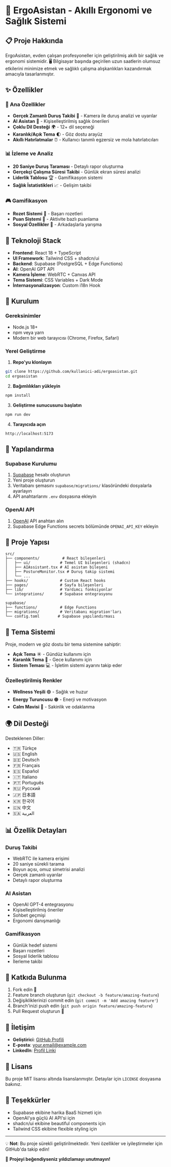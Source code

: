 # 🏥 ErgoAsistan - Akıllı Ergonomi ve Sağlık Sistemi

## 📋 Proje Hakkında

ErgoAsistan, evden çalışan profesyoneller için geliştirilmiş akıllı bir sağlık ve ergonomi sistemidir. 🖥️ Bilgisayar başında geçirilen uzun saatlerin olumsuz etkilerini minimize etmek ve sağlıklı çalışma alışkanlıkları kazandırmak amacıyla tasarlanmıştır.

## ✨ Özellikler

### 🎯 Ana Özellikler
- **Gerçek Zamanlı Duruş Takibi** 📸 - Kamera ile duruş analizi ve uyarılar
- **AI Asistan** 🤖 - Kişiselleştirilmiş sağlık önerileri
- **Çoklu Dil Desteği** 🌍 - 12+ dil seçeneği
- **Karanlık/Açık Tema** 🌓 - Göz dostu arayüz
- **Akıllı Hatırlatmalar** ⏰ - Kullanıcı tanımlı egzersiz ve mola hatırlatıcıları

### 📊 İzleme ve Analiz
- **20 Saniye Duruş Taraması** - Detaylı rapor oluşturma
- **Gerçekçi Çalışma Süresi Takibi** - Günlük ekran süresi analizi
- **Liderlik Tablosu** 🏆 - Gamifikasyon sistemi
- **Sağlık İstatistikleri** 📈 - Gelişim takibi

### 🎮 Gamifikasyon
- **Rozet Sistemi** 🏅 - Başarı rozetleri
- **Puan Sistemi** 🎯 - Aktivite bazlı puanlama
- **Sosyal Özellikler** 👥 - Arkadaşlarla yarışma

## 🚀 Teknoloji Stack

- **Frontend**: React 18 + TypeScript
- **UI Framework**: Tailwind CSS + shadcn/ui
- **Backend**: Supabase (PostgreSQL + Edge Functions)
- **AI**: OpenAI GPT API
- **Kamera İşleme**: WebRTC + Canvas API
- **Tema Sistemi**: CSS Variables + Dark Mode
- **İnternasyonalizasyon**: Custom i18n Hook

## 📱 Kurulum

### Gereksinimler
- Node.js 18+
- npm veya yarn
- Modern bir web tarayıcısı (Chrome, Firefox, Safari)

### Yerel Geliştirme

1. **Repo'yu klonlayın**
```bash
git clone https://github.com/kullanici-adi/ergoasistan.git
cd ergoasistan
```

2. **Bağımlılıkları yükleyin**
```bash
npm install
```

3. **Geliştirme sunucusunu başlatın**
```bash
npm run dev
```

4. **Tarayıcıda açın**
```
http://localhost:5173
```

## 🔧 Yapılandırma

### Supabase Kurulumu
1. [Supabase](https://supabase.io) hesabı oluşturun
2. Yeni proje oluşturun
3. Veritabanı şemasını `supabase/migrations/` klasöründeki dosyalarla ayarlayın
4. API anahtarlarını `.env` dosyasına ekleyin

### OpenAI API
1. [OpenAI](https://openai.com) API anahtarı alın
2. Supabase Edge Functions secrets bölümünde `OPENAI_API_KEY` ekleyin

## 📂 Proje Yapısı

```
src/
├── components/          # React bileşenleri
│   ├── ui/             # Temel UI bileşenleri (shadcn)
│   ├── AIAssistant.tsx # AI asistan bileşeni
│   ├── PostureMonitor.tsx # Duruş takip sistemi
│   └── ...
├── hooks/              # Custom React hooks
├── pages/              # Sayfa bileşenleri
├── lib/                # Yardımcı fonksiyonlar
└── integrations/       # Supabase entegrasyonu

supabase/
├── functions/          # Edge Functions
├── migrations/         # Veritabanı migration'ları
└── config.toml        # Supabase yapılandırması
```

## 🎨 Tema Sistemi

Proje, modern ve göz dostu bir tema sistemine sahiptir:

- **Açık Tema** ☀️ - Gündüz kullanımı için
- **Karanlık Tema** 🌙 - Gece kullanımı için
- **Sistem Teması** 💻 - İşletim sistemi ayarını takip eder

### Özelleştirilmiş Renkler
- **Wellness Yeşili** 🟢 - Sağlık ve huzur
- **Energy Turuncusu** 🟠 - Enerji ve motivasyon
- **Calm Mavisi** 🔵 - Sakinlik ve odaklanma

## 🌍 Dil Desteği

Desteklenen Diller:
- 🇹🇷 Türkçe
- 🇺🇸 English
- 🇩🇪 Deutsch
- 🇫🇷 Français
- 🇪🇸 Español
- 🇮🇹 Italiano
- 🇵🇹 Português
- 🇷🇺 Русский
- 🇯🇵 日本語
- 🇰🇷 한국어
- 🇨🇳 中文
- 🇸🇦 العربية

## 📊 Özellik Detayları

### Duruş Takibi
- WebRTC ile kamera erişimi
- 20 saniye sürekli tarama
- Boyun açısı, omuz simetrisi analizi
- Gerçek zamanlı uyarılar
- Detaylı rapor oluşturma

### AI Asistan
- OpenAI GPT-4 entegrasyonu
- Kişiselleştirilmiş öneriler
- Sohbet geçmişi
- Ergonomi danışmanlığı

### Gamifikasyon
- Günlük hedef sistemi
- Başarı rozetleri
- Sosyal liderlik tablosu
- İlerleme takibi

## 🤝 Katkıda Bulunma

1. Fork edin 🍴
2. Feature branch oluşturun (`git checkout -b feature/amazing-feature`)
3. Değişikliklerinizi commit edin (`git commit -m 'Add amazing feature'`)
4. Branch'inizi push edin (`git push origin feature/amazing-feature`)
5. Pull Request oluşturun 📝

## 📧 İletişim

- **Geliştirici**: [GitHub Profili](https://github.com/kullanici-adi)
- **E-posta**: your.email@example.com
- **LinkedIn**: [Profil Linki](https://linkedin.com/in/your-profile)

## 📄 Lisans

Bu proje MIT lisansı altında lisanslanmıştır. Detaylar için `LICENSE` dosyasına bakınız.

## 🙏 Teşekkürler

- Supabase ekibine harika BaaS hizmeti için
- OpenAI'ya güçlü AI API'si için
- shadcn/ui ekibine beautiful components için
- Tailwind CSS ekibine flexible styling için

---

💡 **Not**: Bu proje sürekli geliştirilmektedir. Yeni özellikler ve iyileştirmeler için GitHub'da takip edin!

🌟 **Projeyi beğendiyseniz yıldızlamayı unutmayın!**